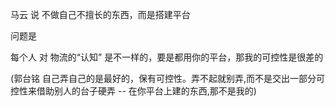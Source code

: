 
马云 说 不做自己不擅长的东西，而是搭建平台

问题是

每个人 对 物流的“认知” 是不一样的，要是都用你的平台，那我的可控性是很差的

(郭台铭 自己弄自己的是最好的，保有可控性。弄不起就别弄,而不是交出一部分可控性来借助别人的台子硬弄 -- 在你平台上建的东西,那不是我的)


